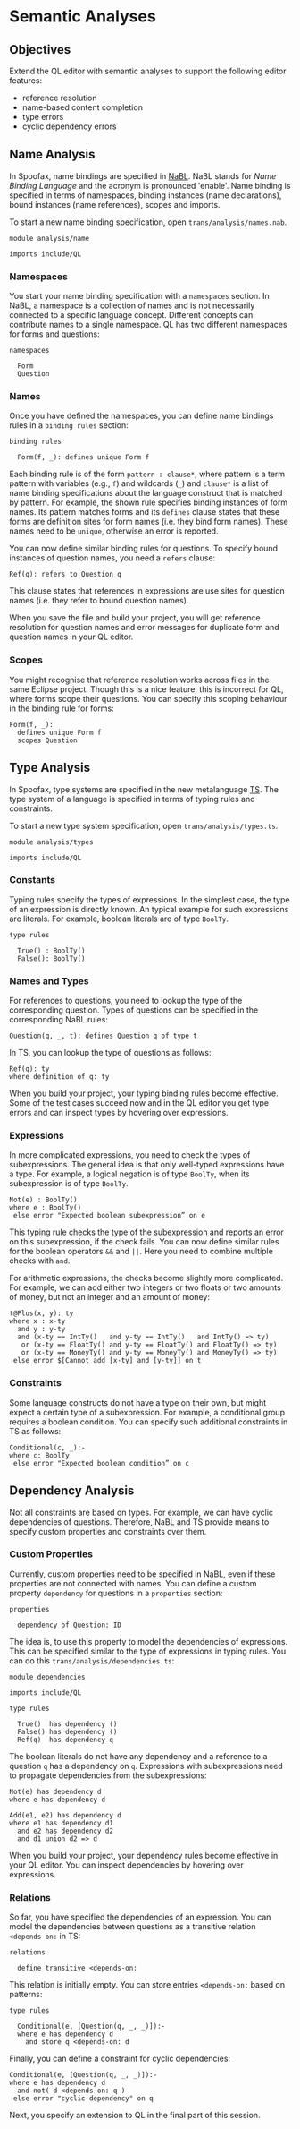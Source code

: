 # Semantic Analyses

## Objectives

Extend the QL editor with semantic analyses to support the following editor features:

* reference resolution
* name-based content completion
* type errors
* cyclic dependency errors

## Name Analysis

In Spoofax, name bindings are specified in [NaBL](http://metaborg.org/nabl/). NaBL stands for *Name Binding Language* and the acronym is pronounced 'enable'. Name binding is specified in terms of namespaces, binding instances (name declarations), bound instances (name references), scopes and imports.

To start a new name binding specification, open `trans/analysis/names.nab`.

    module analysis/name

    imports include/QL

### Namespaces

You start your name binding specification with a `namespaces` section. In NaBL, a namespace is a collection of names and is not necessarily connected to a specific language concept. Different concepts can contribute names to a single namespace.
QL has two different namespaces for forms and questions:

    namespaces

      Form
      Question

### Names

Once you have defined the namespaces, you can define name bindings rules in a `binding rules` section:

    binding rules

      Form(f, _): defines unique Form f

Each binding rule is of the form `pattern : clause*`, where pattern is a term pattern with variables (e.g., `f`) and wildcards (`_`) and `clause*` is a list of name binding specifications about the language construct that is matched by pattern. For example, the shown rule specifies binding instances of form names. Its pattern matches forms and its `defines` clause states that these forms are definition sites for form names (i.e. they bind form names). These names need to be `unique`, otherwise an error is reported.

You can now define similar binding rules for questions. To specify bound instances of question names, you need a `refers` clause:

    Ref(q): refers to Question q

This clause states that references in expressions are use sites for question names (i.e. they refer to bound question names).

When you save the file and build your project, you will get reference resolution for question names and error messages for duplicate form and question names in your QL editor.

### Scopes

You might recognise that reference resolution works across files in the same Eclipse project. Though this is a nice feature, this is incorrect for QL, where forms scope their questions. You can specify this scoping behaviour in the binding rule for forms:

    Form(f, _):
      defines unique Form f
      scopes Question

## Type Analysis

In Spoofax, type systems are specified in the new metalanguage [TS](http://metaborg.org/ts/). The type system of a language is specified in terms of typing rules and constraints.

To start a new type system specification, open `trans/analysis/types.ts`.

    module analysis/types

    imports include/QL

### Constants

Typing rules specify the types of expressions. In the simplest case, the type of an expression is directly known. An typical example for such expressions are literals. For example, boolean literals are of type `BoolTy`.

    type rules

      True() : BoolTy()
      False(): BoolTy()

### Names and Types

For references to questions, you need to lookup the type of the corresponding question. Types of questions can be specified in the corresponding NaBL rules:

    Question(q, _, t): defines Question q of type t

In TS, you can lookup the type of questions as follows:

    Ref(q): ty
    where definition of q: ty

When you build your project, your typing binding rules become effective. Some of the test cases succeed now and in the QL editor you get type errors and can inspect types by hovering over expressions.

### Expressions

In more complicated expressions, you need to check the types of subexpressions. The general idea is that only well-typed expressions have a type. For example, a logical negation is of type `BoolTy`, when its subexpression is of type `BoolTy`.

    Not(e) : BoolTy()
    where e : BoolTy()
     else error "Expected boolean subexpression” on e

This typing rule checks the type of the subexpression and reports an error on this subexpression, if the check fails. You can now define similar rules for the boolean operators `&&` and `||`. Here you need to combine multiple checks with `and`.

For arithmetic expressions, the checks become slightly more complicated. For example, we can add either two integers or two floats or two amounts of money, but not an integer and an amount of money:

    t@Plus(x, y): ty
    where x : x-ty
      and y : y-ty
      and (x-ty == IntTy()   and y-ty == IntTy()   and IntTy() => ty)
       or (x-ty == FloatTy() and y-ty == FloatTy() and FloatTy() => ty)
       or (x-ty == MoneyTy() and y-ty == MoneyTy() and MoneyTy() => ty)
     else error $[Cannot add [x-ty] and [y-ty]] on t

### Constraints

Some language constructs do not have a type on their own, but might expect a certain type of a subexpression. For example, a conditional group requires a boolean condition. You can specify such additional constraints in TS as follows:

    Conditional(c, _):-
    where c: BoolTy
     else error "Expected boolean condition” on c

## Dependency Analysis

Not all constraints are based on types. For example, we can have cyclic dependencies of questions. Therefore, NaBL and TS provide means to specify custom properties and constraints over them.

### Custom Properties

Currently, custom properties need to be specified in NaBL, even if these properties are not connected with names. You can define a custom property `dependency` for questions in a `properties` section:

    properties

      dependency of Question: ID

The idea is, to use this property to model the dependencies of expressions. This can be specified similar to the type of expressions in typing rules. You can do this `trans/analysis/dependencies.ts`:

    module dependencies

    imports include/QL

    type rules

      True()  has dependency ()
      False() has dependency ()
      Ref(q)  has dependency q

The boolean literals do not have any dependency and a reference to a question `q` has a dependency on `q`. Expressions with subexpressions need to propagate dependencies from the subexpressions:

    Not(e) has dependency d
    where e has dependency d

    Add(e1, e2) has dependency d
    where e1 has dependency d1
      and e2 has dependency d2
      and d1 union d2 => d

When you build your project, your dependency rules become effective in your QL editor. You can inspect dependencies by hovering over expressions.

### Relations

So far, you have specified the dependencies of an expression. You can model the dependencies between questions as a transitive relation `<depends-on:` in TS:

    relations

      define transitive <depends-on:

This relation is initially empty. You can store entries `<depends-on:` based on patterns:

    type rules

      Conditional(e, [Question(q, _, _)]):-
      where e has dependency d
        and store q <depends-on: d

Finally, you can define a constraint for cyclic dependencies:

    Conditional(e, [Question(q, _, _)]):-
    where e has dependency d
      and not( d <depends-on: q )
     else error "cyclic dependency" on q

Next, you specify an extension to QL in the final part of this session.

